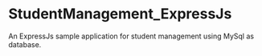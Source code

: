 # StudentManagement_ExpressJs
An ExpressJs sample application for student management using MySql as database.
